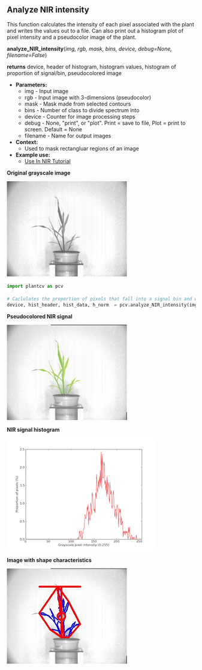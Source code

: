 ## Analyze NIR intensity

This function calculates the intensity of each pixel associated with the plant and writes 
the values out to a file. Can also print out a histogram plot of pixel intensity and a pseudocolor image of the plant.

**analyze_NIR_intensity**(*img, rgb, mask, bins, device, debug=None, filename=False*)

**returns** device, header of histogram, histogram values, histogram of proportion of signal/bin, pseudocolored image

- **Parameters:**
    - img - Input image
    - rgb - Input image with 3-dimensions (pseudocolor)
    - mask - Mask made from selected contours
    - bins - Number of class to divide spectrum into
    - device - Counter for image processing steps
    - debug - None, "print", or "plot". Print = save to file, Plot = print to screen. Default = None
    - filename - Name for output images
- **Context:**
    - Used to mask rectangluar regions of an image
- **Example use:**
    - [Use In NIR Tutorial](nir_tutorial.md)

**Original grayscale image**

![Screenshot](img/documentation_images/analyze_NIR_intensity/original_image.jpg)

```python
import plantcv as pcv

# Caclulates the proportion of pixels that fall into a signal bin and writes the values to a file. Also provides a histogram of this data and a pseudocolored image of the plant.
device, hist_header, hist_data, h_norm  = pcv.analyze_NIR_intensity(img, rgb, mask, 256, device, debug="print", filename="pseudocolored_plant")
```

**Pseudocolored NIR signal**

![Screenshot](img/documentation_images/analyze_NIR_intensity/pseudocolored_image.jpg)

**NIR signal histogram**

![Screenshot](img/documentation_images/analyze_NIR_intensity/nir_histogram.jpg)

**Image with shape characteristics**

![Screenshot](img/documentation_images/analyze_NIR_intensity/shapes.jpg)
